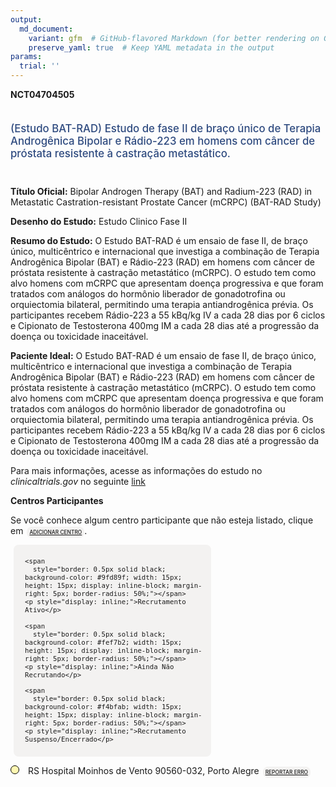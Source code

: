 ```yaml
---
output: 
  md_document:
    variant: gfm  # GitHub-flavored Markdown (for better rendering on GitHub)
    preserve_yaml: true  # Keep YAML metadata in the output
params:
  trial: ''
---
```


**NCT04704505**

<div style="padding: 5px 5px 5px 0px; font-size: 1.20em; font-weight: 500; color: #2E4A7F; text-align: left; margin-bottom: 20px">

(Estudo BAT-RAD) Estudo de fase II de braço único de Terapia Androgênica
Bipolar e Rádio-223 em homens com câncer de próstata resistente à
castração metastático.

</div>

**Título Oficial:** Bipolar Androgen Therapy (BAT) and Radium-223 (RAD)
in Metastatic Castration-resistant Prostate Cancer (mCRPC) (BAT-RAD
Study)

**Desenho do Estudo:** Estudo Clinico Fase II

**Resumo do Estudo:** O Estudo BAT-RAD é um ensaio de fase II, de braço
único, multicêntrico e internacional que investiga a combinação de
Terapia Androgênica Bipolar (BAT) e Rádio-223 (RAD) em homens com câncer
de próstata resistente à castração metastático (mCRPC). O estudo tem
como alvo homens com mCRPC que apresentam doença progressiva e que foram
tratados com análogos do hormônio liberador de gonadotrofina ou
orquiectomia bilateral, permitindo uma terapia antiandrogênica prévia.
Os participantes recebem Rádio-223 a 55 kBq/kg IV a cada 28 dias por 6
ciclos e Cipionato de Testosterona 400mg IM a cada 28 dias até a
progressão da doença ou toxicidade inaceitável.

**Paciente Ideal:** O Estudo BAT-RAD é um ensaio de fase II, de braço
único, multicêntrico e internacional que investiga a combinação de
Terapia Androgênica Bipolar (BAT) e Rádio-223 (RAD) em homens com câncer
de próstata resistente à castração metastático (mCRPC). O estudo tem
como alvo homens com mCRPC que apresentam doença progressiva e que foram
tratados com análogos do hormônio liberador de gonadotrofina ou
orquiectomia bilateral, permitindo uma terapia antiandrogênica prévia.
Os participantes recebem Rádio-223 a 55 kBq/kg IV a cada 28 dias por 6
ciclos e Cipionato de Testosterona 400mg IM a cada 28 dias até a
progressão da doença ou toxicidade inaceitável.

Para mais informações, acesse as informações do estudo no
*clinicaltrials.gov* no seguinte
[link](https://clinicaltrials.gov/ct2/show/NCT04704505)

**Centros Participantes**

Se você conhece algum centro participante que não esteja listado, clique
em
<span style="color: #2E4A7F; margin-left: 2px; padding: 4px; background-color: #f3f2f1; border-radius: 8px; font-weight: 500; font-size: 0.6em"><a
href="https://flazar.shinyapps.io/formsapp?study_nct_id=NCT04704505&amp;location_id=N%2FA&amp;location_full_name=N%2FA&amp;form_type=Adicionar%20Centro"
target="_blank">ADICIONAR CENTRO</a></span>.

<div style="margin-bottom: 8px; margin-left: 5px; padding: 8px; max-width: 300px; background-color: #f3f2f1; border-radius: 8px; font-size: 0.9em">

<div style="margin-left: 10px;">

    <span 
      style="border: 0.5px solid black; background-color: #9fd89f; width: 15px; height: 15px; display: inline-block; margin-right: 5px; border-radius: 50%;"></span>
    <p style="display: inline;">Recrutamento Ativo</p>

</div>

<div style="margin-left: 10px;">

    <span 
      style="border: 0.5px solid black; background-color: #fef7b2; width: 15px; height: 15px; display: inline-block; margin-right: 5px; border-radius: 50%;"></span>
    <p style="display: inline;">Ainda Não Recrutando</p>

</div>

<div style="margin-left: 10px;">

    <span 
      style="border: 0.5px solid black; background-color: #f4bfab; width: 15px; height: 15px; display: inline-block; margin-right: 5px; border-radius: 50%;"></span>
    <p style="display: inline;">Recrutamento Suspenso/Encerrado</p>

</div>

</div>

<div style="margin: 0px;">

<span style="border: 0.5px solid black; display: inline-block; width: 12px; height: 12px; border-radius: 50%; margin-right: 10px; padding-bottom: 0px; background-color: #fef7b2;"></span>
RS Hospital Moinhos de Vento 90560-032, Porto Alegre
<span style="color: #2E4A7F; margin-left: 2px; padding: 4px; background-color: #f3f2f1; border-radius: 8px; font-weight: 500; font-size: 0.6em"><a
href="https://flazar.shinyapps.io/formsapp?study_nct_id=NCT04704505&amp;location_id=MOINHOSDEVENTOHOSPITALPORTOALEGRE90560010BRAZIL&amp;location_full_name=Hospital%20Moinhos%20de%20Vento%2C%2090560-032%2C%20Porto%20Alegre&amp;form_type=Reportar%20Erro"
target="_blank">REPORTAR ERRO</a></span>

</div>
